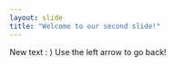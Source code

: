 ```yaml
---
layout: slide
title: "Welcome to our second slide!"
---
```

New text : )
Use the left arrow to go back!
